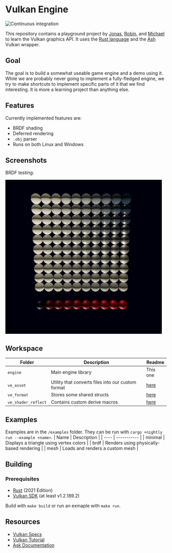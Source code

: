 # Vulkan Engine

![Continuous integration](https://github.com/michidk/vulkan-renderer/workflows/Continuous%20Integration/badge.svg)

This repository contains a playground project by [Jonas](https://github.com/Shemnei), [Robin](https://github.com/Rob2309), and [Michael](https://github.com/michidk) to learn the Vulkan graphics API. It uses the [Rust language](https://www.rust-lang.org/) and the [Ash](https://github.com/MaikKlein/ash) Vulkan wrapper.

## Goal

The goal is to build a somewhat useable game engine and a demo using it. While we are probably never going to implement a fully-fledged engine, we try to make shortcuts to implement specific parts of it that we find interesting. It is more a learning project than anything else.

## Features

Currently implemented features are:
- BRDF shading
- Deferred rendering
- `.obj` parser
- Runs on both Linux and Windows

## Screenshots

BRDF testing:

![brdf testing](./.github/images/examples/brdf.png)

## Workspace

| Folder | Description | Readme |
| ---- | ----------- | - |
| `engine` | Main engine library | This one |
| `ve_asset` | Utility that converts files into our custom format | [here](./ve_asset/README.md) |
| `ve_format` | Stores some shared structs | [here](./ve_format/README.md) |
| `ve_shader_reflect` | Contains custom derive macros | [here](./ve_shader_reflect/README.md) |



## Examples

Examples are in the `/examples` folder. They can be run with `cargo +nightly run --example <name>`.
| Name | Description |
| ---- | ----------- |
| minimal | Displays a triangle using vertex colors |
| brdf | Renders using physically-based rendering |
| mesh | Loads and renders a custom mesh |

## Building

### Prerequisites

- [Rust](https://www.rust-lang.org/) (2021 Edition)
- [Vulkan SDK](https://www.lunarg.com/vulkan-sdk/) (at least v1.2.189.2)

Build with `make build` or run an exmaple with `make run`.

## Resources

- [Vulkan Specs](https://www.khronos.org/registry/vulkan/specs/1.0/html/)
- [Vulkan Tutorial](https://vulkan-tutorial.com/Introduction)
- [Ask Documentation](https://docs.rs/ash/0.31.0/ash/)
